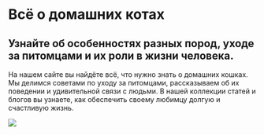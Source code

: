 <html>
    <h1>Всё о домашних котах</h1>
    <h2>Узнайте об особенностях разных пород, уходе за питомцами и их роли в жизни человека.</h2>
    <p>На нашем сайте вы найдёте всё, что нужно знать о домашних кошках. Мы делимся советами по уходу за питомцами, рассказываем об их поведении и удивительной связи с людьми. В нашей коллекции статей и блогов вы узнаете, как обеспечить своему любимцу долгую и счастливую жизнь.</p>
    <img src="[https://lms.alg.academy/uploads/2024/09/frame_1472780_0_1726161248.png](https://lms.alg.academy/uploads/2024/09/frame_1472780_0_1726161248.png» на «https://lms.alg.academy/uploads/2024/09/cat_0_1726161793.png)">
</html>
